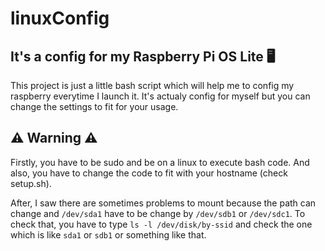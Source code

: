 # linuxConfig

## It's a config for my Raspberry Pi OS Lite 🖥️

This project is just a little bash script which will help me to config my raspberry everytime I launch it. 
It's actualy config for myself but you can change the settings to fit for your usage.

## ⚠️ Warning ⚠️

Firstly, you have to be sudo and be on a linux to execute bash code.
And also, you have to change the code to fit with your hostname (check setup.sh).

After, I saw there are sometimes problems to mount because the path can change and `/dev/sda1` have to be change by `/dev/sdb1` or `/dev/sdc1`.
To check that, you have to type `ls -l /dev/disk/by-ssid` and check the one which is like `sda1` or `sdb1` or something like that.
